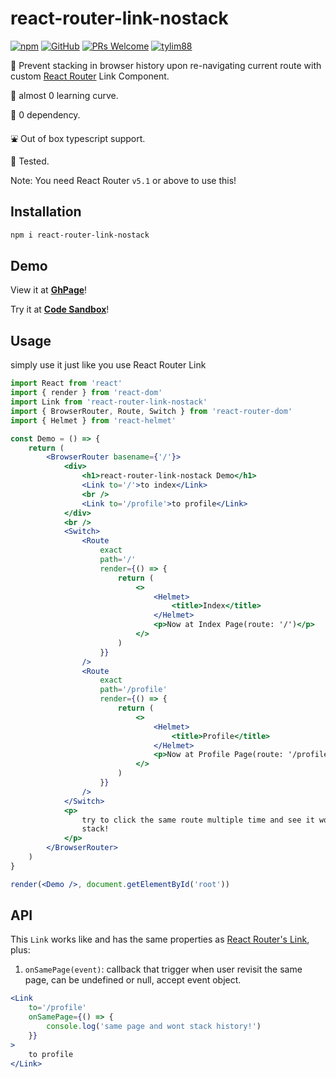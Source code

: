 # react-router-link-nostack

[![npm](https://img.shields.io/npm/v/react-router-link-nostack)](https://www.npmjs.com/package/react-router-link-nostack) [![GitHub](https://img.shields.io/github/license/tylim88/react-router-link-nostack)](https://github.com/tylim88/react-router-link-nostack/blob/master/LICENSE) [![PRs Welcome](https://img.shields.io/badge/PRs-welcome-brightgreen.svg?style=flat-square)](https://github.com/tylim88/react-router-link-nostack/pulls) [![tylim88](https://circleci.com/gh/tylim88/react-router-link-nostack.svg?style=shield)](<[LINK](https://github.com/tylim88/react-router-link-nostack#react-router-link-nostack)>)

🎈 Prevent stacking in browser history upon re-navigating current route with custom [React Router](https://www.npmjs.com/package/react-router-dom) Link Component.

🌟 almost 0 learning curve.

🔔 0 dependency.

⛲️ Out of box typescript support.

🦺 Tested.

Note: You need React Router `v5.1` or above to use this!

## Installation

```bash
npm i react-router-link-nostack
```

## Demo

View it at **[GhPage](https://tylim88.github.io/react-router-link-nostack/)**!

Try it at **[Code Sandbox](https://codesandbox.io/s/interesting-ganguly-huwcr)**!

## Usage

simply use it just like you use React Router Link

```jsx
import React from 'react'
import { render } from 'react-dom'
import Link from 'react-router-link-nostack'
import { BrowserRouter, Route, Switch } from 'react-router-dom'
import { Helmet } from 'react-helmet'

const Demo = () => {
	return (
		<BrowserRouter basename={'/'}>
			<div>
				<h1>react-router-link-nostack Demo</h1>
				<Link to='/'>to index</Link>
				<br />
				<Link to='/profile'>to profile</Link>
			</div>
			<br />
			<Switch>
				<Route
					exact
					path='/'
					render={() => {
						return (
							<>
								<Helmet>
									<title>Index</title>
								</Helmet>
								<p>Now at Index Page(route: '/')</p>
							</>
						)
					}}
				/>
				<Route
					exact
					path='/profile'
					render={() => {
						return (
							<>
								<Helmet>
									<title>Profile</title>
								</Helmet>
								<p>Now at Profile Page(route: '/profile')</p>
							</>
						)
					}}
				/>
			</Switch>
			<p>
				try to click the same route multiple time and see it wont add to history
				stack!
			</p>
		</BrowserRouter>
	)
}

render(<Demo />, document.getElementById('root'))
```

## API

This `Link` works like and has the same properties as [React Router's Link](https://reacttraining.com/react-router/web/api/Link), plus:

1. `onSamePage(event)`: callback that trigger when user revisit the same page, can be undefined or null, accept event object.

```jsx
<Link
	to='/profile'
	onSamePage={() => {
		console.log('same page and wont stack history!')
	}}
>
	to profile
</Link>
```
